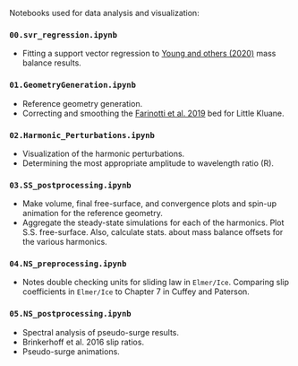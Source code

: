 Notebooks used for data analysis and visualization:

### `00.svr_regression.ipynb`
  - Fitting a support vector regression to [Young and others (2020)](https://www-cambridge-org.proxy.lib.sfu.ca/core/journals/journal-of-glaciology/article/an-imbalancing-act-the-delayed-dynamic-response-of-the-kaskawulsh-glacier-to-sustained-mass-loss/350065B3C0CD9A900DCBA7D60445D583) mass balance results.

### `01.GeometryGeneration.ipynb`
  - Reference geometry generation.
  - Correcting and smoothing the [Farinotti et al. 2019](https://www.research-collection.ethz.ch/handle/20.500.11850/315707) bed for Little Kluane.

### `02.Harmonic_Perturbations.ipynb`
  - Visualization of the harmonic perturbations.
  - Determining the most appropriate amplitude to wavelength ratio (R).

### `03.SS_postprocessing.ipynb`
  - Make volume, final free-surface, and convergence plots and spin-up animation
    for the reference geometry.
  - Aggregate the steady-state simulations for each of the harmonics. Plot S.S.
    free-surface. Also, calculate stats. about mass balance offsets for the various
    harmonics.

### `04.NS_preprocessing.ipynb`
  - Notes double checking units for sliding law in `Elmer/Ice`. Comparing slip
    coefficients in `Elmer/Ice` to Chapter 7 in Cuffey and Paterson.  

### `05.NS_postprocessing.ipynb`
  - Spectral analysis of pseudo-surge results.
  - Brinkerhoff et al. 2016 slip ratios.
  - Pseudo-surge animations. 
